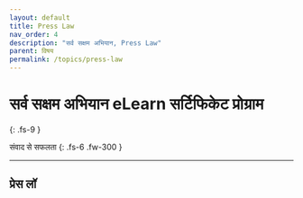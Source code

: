```yaml
---
layout: default
title: Press Law
nav_order: 4
description: "सर्व सक्षम अभियान, Press Law"
parent: विषय
permalink: /topics/press-law
---
```


# सर्व सक्षम अभियान eLearn सर्टिफिकेट प्रोग्राम
{: .fs-9 }

संवाद से सफलता
{: .fs-6 .fw-300 }

---

## प्रेस लॉ
